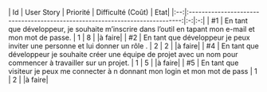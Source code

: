 ﻿
| Id |      User Story      |  Priorité |  Difficulté (Coût) |  Etat|
|:--:|:----------------------------------------------------------------------------:|:-:|:-:|
| #1 | En tant que développeur, je souhaite m’inscrire dans l’outil en tapant mon e-mail et mon mot de passe. | 1 | 8 | |à faire| 
| #2 | En tant que développeur je peux inviter une personne et lui donner un rôle . | 2 | 2 | |à faire| 
| #4 | En tant que développeur je souhaite créer une équipe de projet avec un nom pour commencer à travailler sur un projet. | 1 | 5 | |à faire| 
| #5 | En tant que visiteur je peux me connecter à n donnant mon login et mon mot de pass | 1 | 2 | |à faire| 
